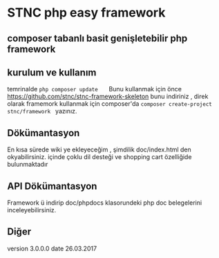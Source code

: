 # STNC php easy framework
## composer tabanlı basit genişletebilir php framework
## kurulum ve kullanım 
temrinalde 
```php composer update   ```
Bunu kullanmak için önce https://github.com/stnc/stnc-framework-skeleton bunu indiriniz , direk olarak framemork kullanmak için composer'da ```composer create-project stnc/framework ``` yazınız.


## Dökümantasyon 
En kısa sürede wiki ye ekleyeceğim , şimdilik doc/index.html den okyabilirsiniz. 
içinde çoklu dil desteği ve shopping cart özelliğide bulunmaktadır 
<br>
## API Dökümantasyon 
Framework ü indirip doc/phpdocs klasorundeki php doc belegelerini inceleyebilirsiniz.

## Diğer 
version 3.0.0.0
date 26.03.2017
